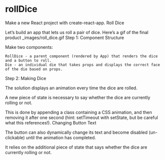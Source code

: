 # rollDice

Make a new React project with create-react-app.
Roll Dice

Let’s build an app that lets us roll a pair of dice. Here’s a gif of the final product
_images/roll_dice.gif
Step 1: Component Structure

Make two components:

    RollDice - a parent component (rendered by App) that renders the dice and a button to roll.
    Die - an individual die that takes props and displays the correct face of the die based on props.

Step 2: Making Dice


The solution displays an animation every time the dice are rolled.

A new piece of state is necessary to say whether the dice are currently rolling or not.

This is done by appending a class containing a CSS animation, and then removing it after one second (hint: setTimeout with setState, but be careful what this references!).
Changing Button Text

The button can also dynamically change its text and become disabled (un-clickable) until the animation has completed.

It relies on the additional piece of state that says whether the dice are currently rolling or not.
